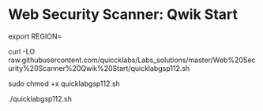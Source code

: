 # Web Security Scanner: Qwik Start



export REGION=

curl -LO raw.githubusercontent.com/quiccklabs/Labs_solutions/master/Web%20Security%20Scanner%20Qwik%20Start/quicklabgsp112.sh

sudo chmod +x quicklabgsp112.sh

./quicklabgsp112.sh